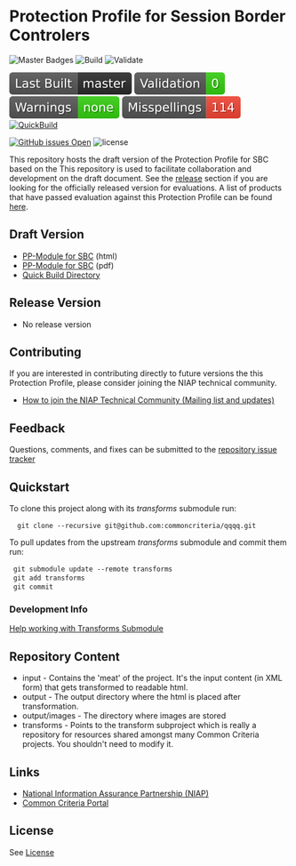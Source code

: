 Protection Profile for Session Border Controlers
===============
![Master Badges](https://img.shields.io/badge/Build-master-black.svg)
![Build](https://github.com/commoncriteria/sbc/workflows/Build/badge.svg)
![Validate](https://github.com/commoncriteria/sbc/workflows/Validate/badge.svg)

![Last QuickBuilt Branch](https://raw.githubusercontent.com/commoncriteria/sbc/gh-pages/build-branch-badge.svg)
[![Validation](https://raw.githubusercontent.com/commoncriteria/sbc/gh-pages/validation.svg)](https://github.com/commoncriteria/sbc/blob/gh-pages/ValidationReport.txt)
[![SanityChecks](https://raw.githubusercontent.com/commoncriteria/sbc/gh-pages/warnings.svg)](https://github.com/commoncriteria/sbc/blob/gh-pages/SanityChecksOutput.md)
[![SpellCheck](https://raw.githubusercontent.com/commoncriteria/sbc/gh-pages/spell-badge.svg)](https://github.com/commoncriteria/sbc/blob/gh-pages/SpellCheckReport.txt)
[![QuickBuild](https://github.com/commoncriteria/sbc/actions/workflows/quick_build.yml/badge.svg)](https://commoncriteria.github.io/sbc)


[![GitHub issues Open](https://img.shields.io/github/issues/commoncriteria/sbc.svg?maxAge=2592000)](https://github.com/commoncriteria/sbc/issues) 
![license](https://img.shields.io/badge/license-Unlicensed-blue.svg)

This repository hosts the draft version of the Protection Profile for SBC based on the 
This repository is used to facilitate collaboration and development on the draft document. 
See the [release](#Release-Version) section if you are looking for the officially released version for evaluations. 
A list of products that have passed evaluation against this Protection Profile can be found [here](QQQQ).

## Draft Version

* [PP-Module for SBC](https://commoncriteria.github.io/pp/sbc/sbc-release.html) (html)
* [PP-Module for SBC](https://commoncriteria.github.io/pp/sbc/sbc-release.pdf) (pdf)
* [Quick Build Directory](https://commoncriteria.github.io/sbc)

## Release Version
* No release version

## Contributing

If you are interested in contributing directly to future versions the this Protection Profile, please consider joining the NIAP technical community.
* [How to join the NIAP Technical Community (Mailing list and updates)](https://www.niap-ccevs.org/NIAP_Evolution/tech_communities.cfm)

## Feedback

Questions, comments, and fixes can be submitted to the [repository issue tracker](https://github.com/commoncriteria/sbc/issues)

## Quickstart
To clone this project along with its _transforms_ submodule run:

````
  git clone --recursive git@github.com:commoncriteria/qqqq.git
````
To pull updates from the upstream _transforms_ submodule and commit them run:
````
 git submodule update --remote transforms
 git add transforms
 git commit
````

### Development Info
[Help working with Transforms Submodule](https://github.com/commoncriteria/transforms/wiki/Working-with-Transforms-as-a-Submodule)

## Repository Content
* input - Contains the 'meat' of the project. It's the input content (in XML form) that gets transformed to readable html.
* output - The output directory where the html is placed after transformation.
* output/images - The directory where images are stored
* transforms - Points to the transform subproject which is really a repository for resources shared amongst many Common Criteria projects. You shouldn't need to modify it.

## Links 
* [National Information Assurance Partnership (NIAP)](https://www.niap-ccevs.org/)
* [Common Criteria Portal](https://www.commoncriteriaportal.org/)

## License
See [License](./LICENSE)
